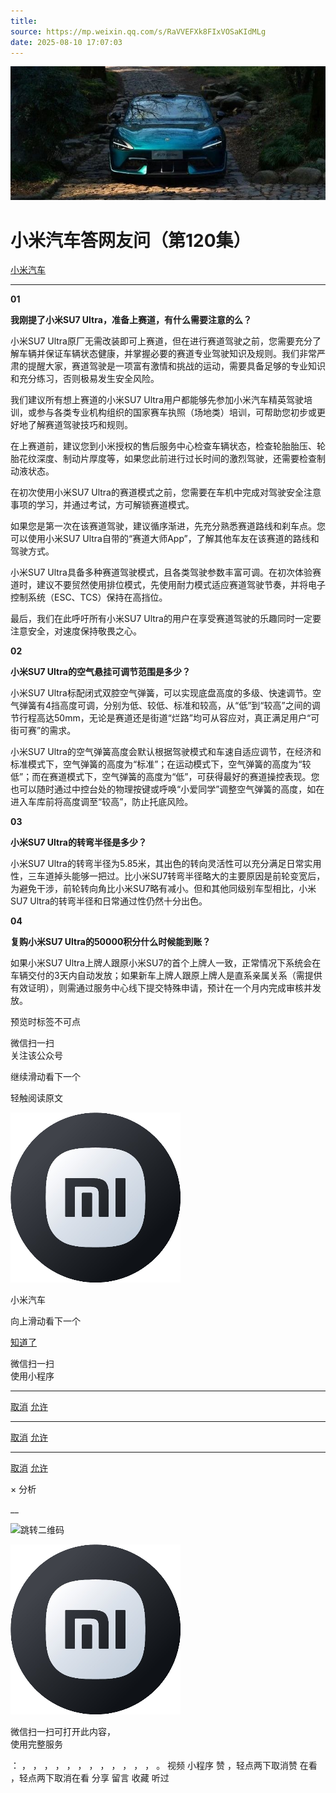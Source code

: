 ```yaml
---
title: 
source: https://mp.weixin.qq.com/s/RaVVEFXk8FIxVOSaKIdMLg
date: 2025-08-10 17:07:03
---
```


![cover_image](images/img_e597b59f.jpg)


#  小米汽车答网友问（第120集）


[ 小米汽车 ](<javascript:void\(0\);>)

______

  

**01**

**我刚提了小米SU7 Ultra，准备上赛道，有什么需要注意的么？**

小米SU7 Ultra原厂无需改装即可上赛道，但在进行赛道驾驶之前，您需要充分了解车辆并保证车辆状态健康，并掌握必要的赛道专业驾驶知识及规则。我们非常严肃的提醒大家，赛道驾驶是一项富有激情和挑战的运动，需要具备足够的专业知识和充分练习，否则极易发生安全风险。

我们建议所有想上赛道的小米SU7 Ultra用户都能够先参加小米汽车精英驾驶培训，或参与各类专业机构组织的国家赛车执照（场地类）培训，可帮助您初步或更好地了解赛道驾驶技巧和规则。

在上赛道前，建议您到小米授权的售后服务中心检查车辆状态，检查轮胎胎压、轮胎花纹深度、制动片厚度等，如果您此前进行过长时间的激烈驾驶，还需要检查制动液状态。

在初次使用小米SU7 Ultra的赛道模式之前，您需要在车机中完成对驾驶安全注意事项的学习，并通过考试，方可解锁赛道模式。

如果您是第一次在该赛道驾驶，建议循序渐进，先充分熟悉赛道路线和刹车点。您可以使用小米SU7 Ultra自带的“赛道大师App”，了解其他车友在该赛道的路线和驾驶方式。

小米SU7 Ultra具备多种赛道驾驶模式，且各类驾驶参数丰富可调。在初次体验赛道时，建议不要贸然使用排位模式，先使用耐力模式适应赛道驾驶节奏，并将电子控制系统（ESC、TCS）保持在高挡位。

最后，我们在此呼吁所有小米SU7 Ultra的用户在享受赛道驾驶的乐趣同时一定要注意安全，对速度保持敬畏之心。

  

**02**

**小米SU7 Ultra的空气悬挂可调节范围是多少？**

小米SU7 Ultra标配闭式双腔空气弹簧，可以实现底盘高度的多级、快速调节。空气弹簧有4挡高度可调，分别为低、较低、标准和较高，从“低”到“较高”之间的调节行程高达50mm，无论是赛道还是街道“烂路”均可从容应对，真正满足用户“可街可赛”的需求。

小米SU7 Ultra的空气弹簧高度会默认根据驾驶模式和车速自适应调节，在经济和标准模式下，空气弹簧的高度为“标准”；在运动模式下，空气弹簧的高度为“较低”；而在赛道模式下，空气弹簧的高度为“低”，可获得最好的赛道操控表现。您也可以随时通过中控台处的物理按键或呼唤“小爱同学”调整空气弹簧的高度，如在进入车库前将高度调至“较高”，防止托底风险。

  

**03**

**小米SU7 Ultra的转弯半径是多少？**

小米SU7 Ultra的转弯半径为5.85米，其出色的转向灵活性可以充分满足日常实用性，三车道掉头能够一把过。比小米SU7转弯半径略大的主要原因是前轮变宽后，为避免干涉，前轮转向角比小米SU7略有减小。但和其他同级别车型相比，小米SU7 Ultra的转弯半径和日常通过性仍然十分出色。

  

****04****

**复购小米SU7 Ultra的50000积分什么时候能到账？**

如果小米SU7 Ultra上牌人跟原小米SU7的首个上牌人一致，正常情况下系统会在车辆交付的3天内自动发放；如果新车上牌人跟原上牌人是直系亲属关系（需提供有效证明），则需通过服务中心线下提交特殊申请，预计在一个月内完成审核并发放。

  

  

  

  

[](<>)[](<>)

预览时标签不可点

微信扫一扫  
关注该公众号

继续滑动看下一个

轻触阅读原文

![img_97d833da.jpg](images/img_97d833da.jpg)

小米汽车 

向上滑动看下一个

[知道了](<javascript:;>)

微信扫一扫  
使用小程序

****

[取消](<javascript:void\(0\);>) [允许](<javascript:void\(0\);>)

****

[取消](<javascript:void\(0\);>) [允许](<javascript:void\(0\);>)

****

[取消](<javascript:void\(0\);>) [允许](<javascript:void\(0\);>)

× 分析

__

![跳转二维码]()

![作者头像](images/img_97d833da.jpg)

微信扫一扫可打开此内容，  
使用完整服务

： ， ， ， ， ， ， ， ， ， ， ， ， 。 视频 小程序 赞 ，轻点两下取消赞 在看 ，轻点两下取消在看 分享 留言 收藏 听过